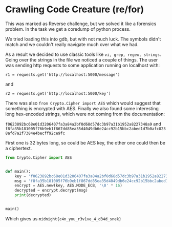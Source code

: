 # Crawling Code Creature (re/for)

This was marked as Reverse challenge, but we solved it like a forensics problem.
In the task we get a coredump of python process.

We tried loading this into gdb, but with not much luck.
The symbols didn't match and we couldn't really navigate much over what we had.

As a result we decided to use classic tools like `vi, grep, regex, strings`.
Going over the strings in the file we noticed a couple of things.
The user was sending http requests to some application running on localhost with:
```
r1 = requests.get('http://localhost:5000/message')
```
and
```
r2 = requests.get('http://localhost:5000/key')
```

There was also `from Crypto.Cipher import AES` which would suggest that something is encrypted with AES.
Finally we also found some interesting long hex-encoded strings, which were not coming from the documentation:

`f0623892bc68e01d3206407fa3a84a2bf0d68d57dc3b97a31b1952a8227348a9`
and 
`f8fa35b181005f76b9eb1f867dd85ea35d4049db6e24cc92b15bbc2abed1d7b0afc8238afd7a2f7384e4becff92ce9fc`

First one is 32 bytes long, so could be AES key, the other one could then be a ciphertext.

```python
from Crypto.Cipher import AES


def main():
    key = 'f0623892bc68e01d3206407fa3a84a2bf0d68d57dc3b97a31b1952a8227348a9'.decode("hex")
    msg = 'f8fa35b181005f76b9eb1f867dd85ea35d4049db6e24cc92b15bbc2abed1d7b0afc8238afd7a2f7384e4becff92ce9fc'.decode("hex")
    encrypt = AES.new(key, AES.MODE_ECB, '\0' * 16)
    decrypted = encrypt.decrypt(msg)
    print(decrypted)


main()
```

Which gives us `midnight{c4n_you_r3v1ve_4_d34d_snek}`
